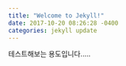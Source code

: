 ```yaml
---
title: "Welcome to Jekyll!"
date: 2017-10-20 08:26:28 -0400
categories: jekyll update
---
```


테스트해보는 용도입니다.....
